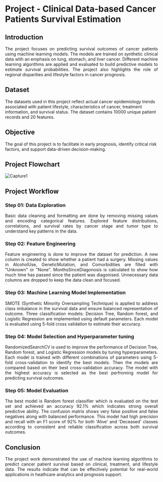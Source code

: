 # Project - Clinical Data-based Cancer Patients Survival Estimation

## Introduction
<p align="justify">
The project focuses on predicting survival outcomes of cancer patients using machine learning models. The models are trained on synthetic clinical data with an emphasis on lung, stomach, and liver cancer. Different machine learning algorithms are applied and evaluated to build predictive models to estimate survival probabilities. The project also highlights the role of regional disparities and lifestyle factors in cancer prognosis.

## Dataset
The datasets used in this project reflect actual cancer epidemiology trends associated with patient lifestyle, characteristics of cancer, treatment information, and survival status. The dataset contains 10000 unique patient records and 20 features. 
## Objective
The goal of this project is to facilitate in early prognosis, identify critical risk factors, and support data-driven decision-making.
## Project Flowchart
![Capture1](https://github.com/user-attachments/assets/347cab9e-9b91-4cb5-9d60-caaefe84a1e1)
</p>

<p align="justify">
  
## Project Workflow
### Step 01: Data Exploration
<p align="justify">
Basic data cleaning and formatting are done by removing missing values and encoding categorical features. Explored feature distributions, correlations, and survival rates by cancer stage and tumor type to understand key patterns in the data.
</p>
  
### Step 02: Feature Engineering
<p align="justify">
Feature engineering is done to improve the dataset for prediction. A new column is created to show whether a patient had a surgery. Missing values in AlcoholUse, GeneticMutation, and Comorbidities are filled with "Unknown" or "None". MonthsSinceDiagonosis is calculated to show how much time has passed since the patient was diagonised. Unnecessary data columns are dropped to keep the data clean and focused.
</p>

### Step 03: Machine Learning Model Implementation
<p align="justify">
SMOTE (Synthetic Minority Oversampling Technique) is applied to address class imbalance in the survival data and ensure balanced representation of outcome. Three classification models: Decision Tree, Random forest, and Logistic Regression are implemented using default parameters. Each model is evaluated using 5-fold cross validation to estimate their accuracy.
</p>

### Step 04: Model Selection and Hyperparameter tuning
<p align="justify">
RandomizedSearchCV is used to improve the performance of Decision Tree, Random forest, and Logistic Regression models by tuning hyperparameters. Each model is trained with different combinations of parameters using 5-fold cross-validation to identify the best models. Then the models are compared based on their best cross-validation accuracy. The model with the highest accuracy is selected as the best perfroming model for predicting survival outcomes.
</p>

### Step 05: Model Evaluation
<p align="justify">
The best model is Random forest classifier which is evaluated on the test set and achieved an accuracy 92.1% which indicates strong overall predictive ability. The confusion matrix shows very false positive and false negatives along with balanced performance. This model had high precision and recall with an F1 score of 92% for both 'Alive' and 'Deceased' classes according to consistent and reliable classification across both survival outcomes.
</p>

## Conclusion
<p align="justify">
The project work demonstrated the use of machine learning algorithms to predict cancer patient survival based on clinical, treatment, and lifestyle data. The results indicate that can be effectively potential for real-world applications in heathcare analytics and prognosis support.
</p>
